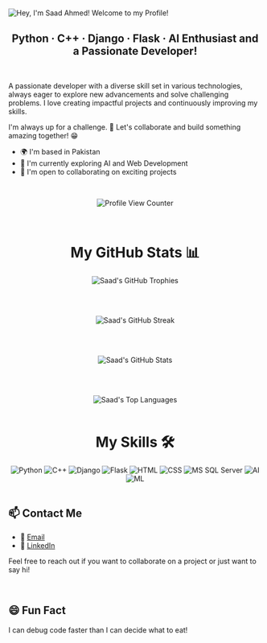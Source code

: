 <!--Typing-Title-->

#

![ Hey, I'm Saad Ahmed! Welcome to my Profile!](https://readme-typing-svg.demolab.com?font=Operator+Mono&size=37&duration=2800&pause=2000&color=FAFAFA&center=true&vCenter=true&width=960&height=60&lines=Hey%2C+I'm+Saad+Ahmed!+Welcome+to+my+Profile!)

<!--Title-->

<h2 align="center"> Python · C++ · Django · Flask · AI Enthusiast and a Passionate Developer! </h2>

<br>

<!--About-->

A passionate developer with a diverse skill set in various technologies, always eager to explore new advancements and solve challenging problems. I love creating impactful projects and continuously improving my skills.

I'm always up for a challenge. 🚀 Let's collaborate and build something amazing together! 😁

* 🌍    I'm based in Pakistan
* 🚀    I'm currently exploring AI and Web Development
* 🤝    I'm open to collaborating on exciting projects

<br>

<!--Github-Profile-Views-->

<p align="center">
  <img src="https://komarev.com/ghpvc/?username=saadmakhdoom12&color=0079fa&style=flat-square&label=PROFILE+VIEWS" alt="Profile View Counter" />
</p>

<br>

<!--GitHub-Stats-->

<div align="center">
  <h1> <strong> My GitHub Stats 📊 </strong> </h1>

  <!--GitHub-Trophies-->
  <img src="https://github-profile-trophy.vercel.app/?username=saadmakhdoom12&theme=darkhub&no-frame=true&no-bg=true&row=1" align="middle" alt="Saad's GitHub Trophies" />

  <br> <br>

  <!--GitHub-Streak-->
  <img src="https://github-readme-streak-stats.herokuapp.com/?user=saadmakhdoom12&theme=transparent" align="middle" alt="Saad's GitHub Streak" />

  <br> <br>

  <!--GitHub-Stats-->
  <img src="https://github-readme-stats.vercel.app/api?username=saadmakhdoom12&show_icons=true&theme=transparent&count_private=true" align="middle" alt="Saad's GitHub Stats" />

  <br> <br>

  <!--GitHub-Top-Languages-->
  <img src="https://github-readme-stats.vercel.app/api/top-langs/?username=saadmakhdoom12&layout=donut&theme=transparent" align="middle" alt="Saad's Top Languages" />
</div>

<br>

<!--Skills-->

<div align="center">
  <h1> <strong> My Skills 🛠️ </strong> </h1>
  
  <!--Python-->
  <img src="https://img.shields.io/badge/Python-3776AB?style=for-the-badge&logo=python&logoColor=white" alt="Python" />
  
  <!--C++-->
  <img src="https://img.shields.io/badge/C++-00599C?style=for-the-badge&logo=c%2B%2B&logoColor=white" alt="C++" />
  
  <!--Django-->
  <img src="https://img.shields.io/badge/Django-092E20?style=for-the-badge&logo=django&logoColor=white" alt="Django" />
  
  <!--Flask-->
  <img src="https://img.shields.io/badge/Flask-000000?style=for-the-badge&logo=flask&logoColor=white" alt="Flask" />
  
  <!--HTML-->
  <img src="https://img.shields.io/badge/HTML5-E34F26?style=for-the-badge&logo=html5&logoColor=white" alt="HTML" />
  
  <!--CSS-->
  <img src="https://img.shields.io/badge/CSS3-1572B6?style=for-the-badge&logo=css3&logoColor=white" alt="CSS" />
  
  <!--MS SQL Server-->
  <img src="https://img.shields.io/badge/Microsoft%20SQL%20Server-CC2927?style=for-the-badge&logo=microsoftsqlserver&logoColor=white" alt="MS SQL Server" />
  
  <!--AI/ML-->
  <img src="https://img.shields.io/badge/Artificial%20Intelligence-0A66C2?style=for-the-badge&logo=ai&logoColor=white" alt="AI" />
  
  <img src="https://img.shields.io/badge/Machine%20Learning-F7931E?style=for-the-badge&logo=ml&logoColor=white" alt="ML" />
</div>

<br>

<!--Contact-->

## 📫 Contact Me

- 📧 [Email](mailto:saadmakhdoom12@gmail.com)
- 🔗 [LinkedIn](https://www.linkedin.com/in/saad-makhdoom-1a1358222/)

Feel free to reach out if you want to collaborate on a project or just want to say hi!

<br>

## 😄 Fun Fact

I can debug code faster than I can decide what to eat!
